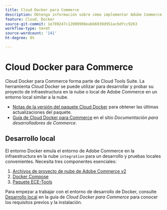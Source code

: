 ```yaml
---
title: Cloud Docker para Commerce
description: Obtenga información sobre cómo implementar Adobe Commerce en un entorno local similar a la nube mediante el paquete Cloud Docker para Commerce.
feature: Cloud, Docker
source-git-commit: 1e789247c12009908eabb6039d951acbdfcc9263
workflow-type: tm+mt
source-wordcount: '141'
ht-degree: 0%

---
```


# Cloud Docker para Commerce

Cloud Docker para Commerce forma parte de Cloud Tools Suite. La herramienta Cloud Docker se puede utilizar para desarrollar y probar su proyecto de infraestructura en la nube o local de Adobe Commerce en un entorno local similar a la nube.

- [Notas de la versión del paquete Cloud Docker](../release-notes/cloud-docker.md) para obtener las últimas actualizaciones del paquete.
- [Guía de Cloud Docker para Commerce](https://developer.adobe.com/commerce/cloud-tools/docker/) en el sitio _Documentación para desarrolladores de Commerce_.

## Desarrollo local

El entorno Docker emula el entorno de Adobe Commerce en la infraestructura en la nube `integration` para un desarrollo y pruebas locales convenientes. Necesita tres componentes esenciales:

1. [Archivos de proyecto de nube de Adobe Commerce v2](../project/file-structure.md)
1. [Docker Compose](https://www.docker.com/get-started/)
1. [Paquete ECE-Tools](install-package.md)

Para empezar a trabajar con el entorno de desarrollo de Docker, consulte [Desarrollo local](https://developer.adobe.com/commerce/cloud-tools/docker/setup/) en la guía de _Cloud Docker para Commerce_ para conocer los requisitos previos y la instalación.
